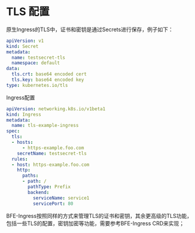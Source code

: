 # TLS 配置
原生Ingress的TLS中，证书和密钥是通过Secrets进行保存，例子如下：
```yaml
apiVersion: v1
kind: Secret
metadata:
  name: testsecret-tls
  namespace: default
data:
  tls.crt: base64 encoded cert
  tls.key: base64 encoded key
type: kubernetes.io/tls
```
Ingress配置
```yaml
apiVersion: networking.k8s.io/v1beta1
kind: Ingress
metadata:
  name: tls-example-ingress
spec:
  tls:
  - hosts:
      - https-example.foo.com
    secretName: testsecret-tls
  rules:
  - host: https-example.foo.com
    http:
      paths:
      - path: /
        pathType: Prefix
        backend:
          serviceName: service1
          servicePort: 80
```
BFE-Ingress按照同样的方式来管理TLS的证书和密钥，其余更高级的TLS功能，包括一些TLS的配置，密钥加密等功能，需要参考BFE-Ingress CRD来实现；
